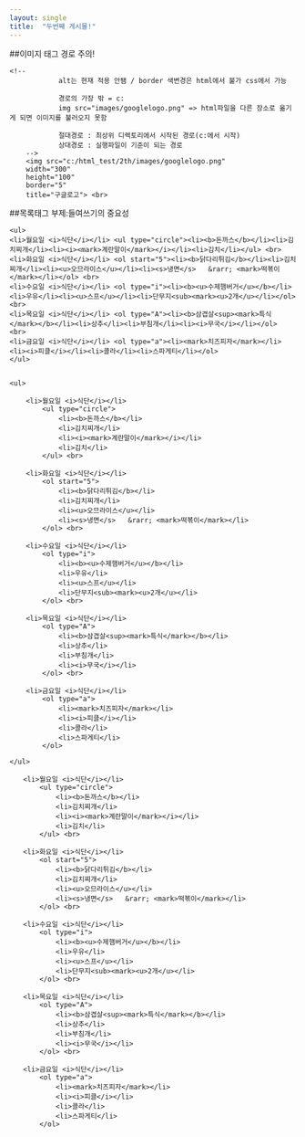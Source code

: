 ```yaml
---
layout: single
title:  "두번째 게시물!"
---
```


##이미지 태그
경로 주의!

```
<!--
			alt는 현재 적용 안됌 / border 색변경은 html에서 불가 css에서 가능
		
			경로의 가장 밖 = c:
			img src="images/googlelogo.png" => html파일을 다른 장소로 옮기게 되면 이미지를 불러오지 못함
		
			절대경로 : 최상위 디렉토리에서 시작된 경로(c:에서 시작)
			상대경로 : 실행파일이 기준이 되는 경로
	-->
	<img src="c:/html_test/2th/images/googlelogo.png" 
	width="300"
	height="100"
	border="5"
	title="구글로고"> <br>
```

##목록태그
부제:들여쓰기의 중요성

```
<ul>
<li>월요일 <i>식단</i></li> <ul type="circle"><li><b>돈까스</b></li><li>김치찌개</li><li><i><mark>계란말이</mark></i></li><li>김치</li></ul> <br>
<li>화요일 <i>식단</i></li> <ol start="5"><li><b>닭다리튀김</b></li><li>김치찌개</li><li><u>오므라이스</u></li><li><s>냉면</s>	&rarr; <mark>떡볶이</mark></li></ol> <br>
<li>수요일 <i>식단</i></li> <ol type="i"><li><b><u>수제햄버거</u></b></li><li>우유</li><li><u>스프</u></li><li>단무지<sub><mark><u>2개</u></li></ol> <br>
<li>목요일 <i>식단</i></li> <ol type="A"><li><b>삼겹살<sup><mark>특식</mark></b></li><li>상추</li><li>부침개</li><li><i>무국</i></li></ol> <br>
<li>금요일 <i>식단</i></li> <ol type="a"><li><mark>치즈피자</mark></li><li><i>피클</i></li><li>콜라</li><li>스파게티</li></ol>
</ul>


<ul>

	<li>월요일 <i>식단</i></li>
		<ul type="circle">
			<li><b>돈까스</b></li>
			<li>김치찌개</li>
			<li><i><mark>계란말이</mark></i></li>
			<li>김치</li>
		</ul> <br>

	<li>화요일 <i>식단</i></li>
		<ol start="5">
			<li><b>닭다리튀김</b></li>
			<li>김치찌개</li>
			<li><u>오므라이스</u></li>
			<li><s>냉면</s>	&rarr; <mark>떡볶이</mark></li>
		</ol> <br>

	<li>수요일 <i>식단</i></li>
		<ol type="i">
			<li><b><u>수제햄버거</u></b></li>
			<li>우유</li>
			<li><u>스프</u></li>
			<li>단무지<sub><mark><u>2개</u></li>
		</ol> <br>

	<li>목요일 <i>식단</i></li>
		<ol type="A">
			<li><b>삼겹살<sup><mark>특식</mark></b></li>
			<li>상추</li>
			<li>부침개</li>
			<li><i>무국</i></li>
		</ol> <br>

	<li>금요일 <i>식단</i></li>
		<ol type="a">
			<li><mark>치즈피자</mark></li>
			<li><i>피클</i></li>
			<li>콜라</li>
			<li>스파게티</li>
		</ol>

</ul>
```





<ul>

	<li>월요일 <i>식단</i></li>
		<ul type="circle">
			<li><b>돈까스</b></li>
			<li>김치찌개</li>
			<li><i><mark>계란말이</mark></i></li>
			<li>김치</li>
		</ul> <br>

	<li>화요일 <i>식단</i></li>
		<ol start="5">
			<li><b>닭다리튀김</b></li>
			<li>김치찌개</li>
			<li><u>오므라이스</u></li>
			<li><s>냉면</s>	&rarr; <mark>떡볶이</mark></li>
		</ol> <br>

	<li>수요일 <i>식단</i></li>
		<ol type="i">
			<li><b><u>수제햄버거</u></b></li>
			<li>우유</li>
			<li><u>스프</u></li>
			<li>단무지<sub><mark><u>2개</u></li>
		</ol> <br>

	<li>목요일 <i>식단</i></li>
		<ol type="A">
			<li><b>삼겹살<sup><mark>특식</mark></b></li>
			<li>상추</li>
			<li>부침개</li>
			<li><i>무국</i></li>
		</ol> <br>

	<li>금요일 <i>식단</i></li>
		<ol type="a">
			<li><mark>치즈피자</mark></li>
			<li><i>피클</i></li>
			<li>콜라</li>
			<li>스파게티</li>
		</ol>

</ul>

